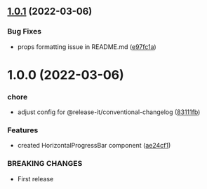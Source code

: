 ## [1.0.1](https://github.com/rmmgc/react-native-progress-bar-horizontal/compare/v1.0.0...v1.0.1) (2022-03-06)


### Bug Fixes

* props formatting issue in README.md ([e97fc1a](https://github.com/rmmgc/react-native-progress-bar-horizontal/commit/e97fc1af41b278f535b09ca9e97d2c6ff67da244))

# 1.0.0 (2022-03-06)


### chore

* adjust config for @release-it/conventional-changelog ([83111fb](https://github.com/rmmgc/react-native-progress-bar-horizontal/commit/83111fbad25f3dfc4bca2eaaf6a0a021c3178b08))


### Features

* created HorizontalProgressBar component ([ae24cf1](https://github.com/rmmgc/react-native-progress-bar-horizontal/commit/ae24cf11bf56f7267147afe4c2826076ade0db71))


### BREAKING CHANGES

* First release

